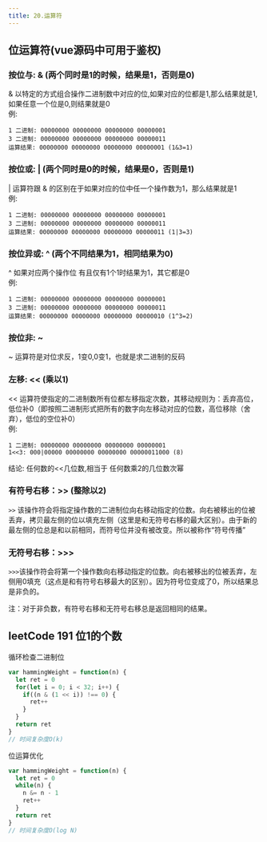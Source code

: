 ```yaml
---
title: 20.运算符
---
```

## 位运算符(vue源码中可用于鉴权)
### 按位与: & (两个同时是1的时候，结果是1，否则是0)
& 以特定的方式组合操作二进制数中对应的位,如果对应的位都是1,那么结果就是1,如果任意一个位是0,则结果就是0  
例:
```
1 二进制: 00000000 00000000 00000000 00000001
3 二进制: 00000000 00000000 00000000 00000011
运算结果: 00000000 00000000 00000000 00000001 (1&3=1)
```
### 按位或: | (两个同时是0的时候，结果是0，否则是1)
| 运算符跟 & 的区别在于如果对应的位中任一个操作数为1，那么结果就是1  
例:
```
1 二进制: 00000000 00000000 00000000 00000001
3 二进制: 00000000 00000000 00000000 00000011
运算结果: 00000000 00000000 00000000 00000011 (1|3=3)
```
### 按位异或: ^ (两个不同结果为1，相同结果为0)
^ 如果对应两个操作位 有且仅有1个1时结果为1，其它都是0  
例:
```
1 二进制: 00000000 00000000 00000000 00000001
3 二进制: 00000000 00000000 00000000 00000011
运算结果: 00000000 00000000 00000000 00000010 (1^3=2)
```
### 按位非: ~
~ 运算符是对位求反，1变0,0变1，也就是求二进制的反码
### 左移: << (乘以1)
<< 运算符使指定的二进制数所有位都左移指定次数，其移动规则为：丢弃高位，低位补0（即按照二进制形式把所有的数字向左移动对应的位数，高位移除（舍弃），低位的空位补0）  
例:
```
1 二进制: 00000000 00000000 00000000 00000001
1<<3: 000|00000 00000000 00000000 00000011000 (8)
```
结论: 任何数的<<几位数,相当于 任何数乘2的几位数次幂
### 有符号右移：>> (整除以2)
`>>` 该操作符会将指定操作数的二进制位向右移动指定的位数。向右被移出的位被丢弃，拷贝最左侧的位以填充左侧（这里是和无符号右移的最大区别）。由于新的最左侧的位总是和以前相同，而符号位并没有被改变。所以被称作“符号传播”
### 无符号右移：>>>
`>>>`该操作符会将第一个操作数向右移动指定的位数。向右被移出的位被丢弃，左侧用0填充（这点是和有符号右移最大的区别）。因为符号位变成了0，所以结果总是非负的。

注：对于非负数，有符号右移和无符号右移总是返回相同的结果。

## leetCode 191  位1的个数
循环检查二进制位
```js
var hammingWeight = function(n) {
  let ret = 0
  for(let i = 0; i < 32; i++) {
    if((n & (1 << i)) !== 0) {
      ret++
    }
  }
  return ret
}
// 时间复杂度O(k)
```
位运算优化
```js
var hammingWeight = function(n) {
  let ret = 0
  while(n) {
    n &= n - 1
    ret++
  }
  return ret
}
// 时间复杂度O(log N)
```